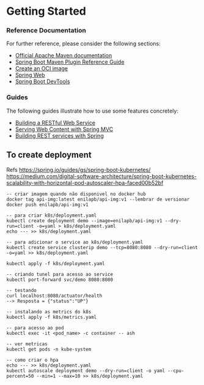 # Getting Started

### Reference Documentation
For further reference, please consider the following sections:

* [Official Apache Maven documentation](https://maven.apache.org/guides/index.html)
* [Spring Boot Maven Plugin Reference Guide](https://docs.spring.io/spring-boot/docs/3.1.4/maven-plugin/reference/html/)
* [Create an OCI image](https://docs.spring.io/spring-boot/docs/3.1.4/maven-plugin/reference/html/#build-image)
* [Spring Web](https://docs.spring.io/spring-boot/docs/3.1.4/reference/htmlsingle/index.html#web)
* [Spring Boot DevTools](https://docs.spring.io/spring-boot/docs/3.1.4/reference/htmlsingle/index.html#using.devtools)

### Guides
The following guides illustrate how to use some features concretely:

* [Building a RESTful Web Service](https://spring.io/guides/gs/rest-service/)
* [Serving Web Content with Spring MVC](https://spring.io/guides/gs/serving-web-content/)
* [Building REST services with Spring](https://spring.io/guides/tutorials/rest/)

## To create deployment
Refs
https://spring.io/guides/gs/spring-boot-kubernetes/
https://medium.com/digital-software-architecture/spring-boot-kubernetes-scalability-with-horizontal-pod-autoscaler-hpa-faced00b52bf
```
-- criar imagem quando não disponivel no docker hub
docker tag api-img:latest enilapb/api-img:v1 --lembrar de versionar
docker push enilapb/api-img:v1

-- para criar k8s/deployment.yaml
kubectl create deployment demo --image=enilapb/api-img:v1 --dry-run=client -o=yaml > k8s/deployment.yaml
echo --- >> k8s/deployment.yaml

-- para adicionar o service ao k8s/deployment.yaml
kubectl create service clusterip demo --tcp=8080:8080 --dry-run=client -o=yaml >> k8s/deployment.yaml

kubectl apply -f k8s/deployment.yaml

-- criando tunel para acesso ao service
kubectl port-forward svc/demo 8080:8080

-- testando
curl localhost:8080/actuator/health
--> Resposta = {"status":"UP"}

-- instalando as metrics do k8s
kubectl apply -f k8s/metrics.yaml

-- para acesso ao pod
kubectl exec -it <pod_name> -c container -- ash

-- ver metricas 
kubectl get pods -n kube-system

-- como criar o hpa 
echo --- >> k8s/deployment.yaml
kubectl autoscale deployment demo --dry-run=client -o yaml --cpu-percent=50 --min=1 --max=10 >> k8s/deployment.yaml

```
